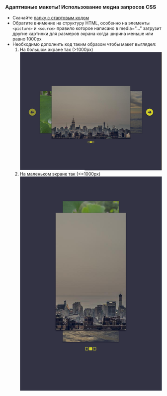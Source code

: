 ### Адаптивные макеты! Использование медиа запросов CSS



* Скачайте [папку с стартовым кодом](./) 
* Обратите внимение на структуру HTML, особенно на элементы ```<picture>``` и ```<source>``` правило которое написано в media="..." загрузит другие картинки для размеров экрана когда ширина меньше или равно 1000px
* Необходимо дополнить код таким образом чтобы макет выглядел:
  1. На большом экране так (>1000px) 
    ![result-lg](./result-lg.png)
  2. На маленьком экране так (<=1000px) 
    ![result-lg](./result-sm.png)
 

